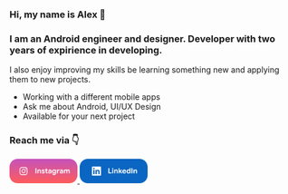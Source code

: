 ### Hi, my name is Alex 👋

### I am an Android engineer and designer. Developer with two years of expirience in developing.
I also enjoy improving my skills be learning something new and applying them to new projects.
* Working with a different mobile apps
* Ask me about Android, UI/UX Design
* Available for your next project
### Reach me via 👇

 <a href="https://www.instagram.com/oleksandr_hrakhov" title="Redirect to Instagram">
    <img src="/assets/instagram.png" width="120" alt="Instagram" />
  </a>
  <a href="https://www.linkedin.com/in/oleksandr_hrakhov/" title="Redirect to LinkedIn">
    <img src="/assets/linkedin.png" width="120" alt="LinkedIn" />
  </a>


